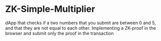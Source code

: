 # ZK-Simple-Multiplier
dApp that checks if a two numbers that you submit are between 0 and 5, and that they are not equal to each other. Implementing a ZK-proof in the browser and submit only the proof in the transaction
